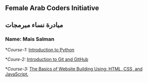 ## Female Arab Coders Initiative
## مبادرة نساء مبرمجات

### Name: Mais Salman

*_Course-1:_
    [Introduction to Python](https://www.udemy.com/course/introduction-to-python)

    
*_Coure-2:_
    [Introduction to Git and GitHub](https://www.udemy.com/course/introduction-to-git-and-github)
    
    
*_Course-3:_
    [The Basics of Website Building Using: HTML, CSS, and JavaScript.](https://www.udemy.com/course/html-css-javascript-arabic)
